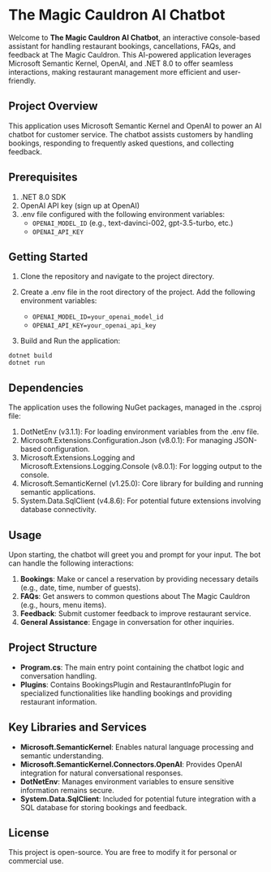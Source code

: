 # The Magic Cauldron AI Chatbot

Welcome to **The Magic Cauldron AI Chatbot**, an interactive console-based assistant for handling restaurant bookings, cancellations, FAQs, and feedback at The Magic Cauldron. This AI-powered application leverages Microsoft Semantic Kernel, OpenAI, and .NET 8.0 to offer seamless interactions, making restaurant management more efficient and user-friendly.

## Project Overview
This application uses Microsoft Semantic Kernel and OpenAI to power an AI chatbot for customer service. The chatbot assists customers by handling bookings, responding to frequently asked questions, and collecting feedback.

## Prerequisites
1. .NET 8.0 SDK
2. OpenAI API key (sign up at OpenAI)
3. .env file configured with the following environment variables:
    - `OPENAI_MODEL_ID` (e.g., text-davinci-002, gpt-3.5-turbo, etc.)
    - `OPENAI_API_KEY`

## Getting Started
1. Clone the repository and navigate to the project directory.

2. Create a .env file in the root directory of the project. Add the following environment variables:
    - `OPENAI_MODEL_ID=your_openai_model_id`
    - `OPENAI_API_KEY=your_openai_api_key`
3. Build and Run the application:

```
dotnet build
dotnet run
```

## Dependencies

The application uses the following NuGet packages, managed in the .csproj file:
1. DotNetEnv (v3.1.1): For loading environment variables from the .env file.
2. Microsoft.Extensions.Configuration.Json (v8.0.1): For managing JSON-based configuration.
3. Microsoft.Extensions.Logging and Microsoft.Extensions.Logging.Console (v8.0.1): For logging output to the console.
4. Microsoft.SemanticKernel (v1.25.0): Core library for building and running semantic applications.
5. System.Data.SqlClient (v4.8.6): For potential future extensions involving database connectivity.

## Usage
Upon starting, the chatbot will greet you and prompt for your input. The bot can handle the following interactions:

1. **Bookings**: Make or cancel a reservation by providing necessary details (e.g., date, time, number of guests).
2. **FAQs**: Get answers to common questions about The Magic Cauldron (e.g., hours, menu items).
3. **Feedback**: Submit customer feedback to improve restaurant service.
4. **General Assistance**: Engage in conversation for other inquiries.

## Project Structure
- **Program.cs**: The main entry point containing the chatbot logic and conversation handling.
- **Plugins**: Contains BookingsPlugin and RestaurantInfoPlugin for specialized functionalities like handling bookings and providing restaurant information.

## Key Libraries and Services
- **Microsoft.SemanticKernel**: Enables natural language processing and semantic understanding.
- **Microsoft.SemanticKernel.Connectors.OpenAI**: Provides OpenAI integration for natural conversational responses.
- **DotNetEnv**: Manages environment variables to ensure sensitive information remains secure.
- **System.Data.SqlClient**: Included for potential future integration with a SQL database for storing bookings and feedback.

## License
This project is open-source. You are free to modify it for personal or commercial use.
